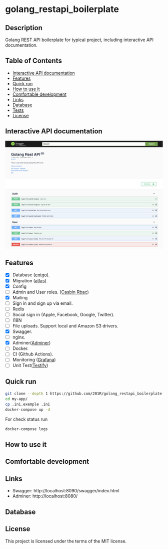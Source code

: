 # golang_restapi_boilerplate

## Description

Golang REST API boilerplate for typical project, including interactive API documentation.

## Table of Contents

-   [Interactive API documentation](#interactive-api-documentation)
-   [Features](#features)
-   [Quick run](#quick-run)
-   [How to use it](#how-to-use-it)
-   [Comfortable development](#comfortable-development)
-   [Links](#links)
-   [Database](#database)
-   [Tests](#tests)
-   [License](#license)

## Interactive API documentation

[![API docs](img/swagger.png)](https://github.com/201R/golang_restapi_boilerplate)

## Features

-   [x] Database ([entgo](https://github.com/ent/ent)).
-   [x] Migration ([atlas](https://github.com/ariga/atlas)).
-   [x] Config
-   [ ] Admin and User roles. ([Casbin Rbac](https://github.com/casbin/casbin))
-   [x] Mailing
-   [ ] Sign in and sign up via email.
-   [ ] Redis
-   [ ] Social sign in (Apple, Facebook, Google, Twitter).
-   [ ] I18N
-   [ ] File uploads. Support local and Amazon S3 drivers.
-   [x] Swagger.
-   [ ] nginx.
-   [x] Adminer([Adminer](https://www.adminer.org/))
-   [ ] Docker.
-   [ ] CI (Github Actions).
-   [ ] Monitoring ([Grafana](https://grafana.com/docs/loki/latest/api/))
-   [ ] Unit Test([Testify](https://github.com/stretchr/testify))

## Quick run

```bash
git clone --depth 1 https://github.com/201R/golang_restapi_boilerplate.git my-app
cd my-app/
cp .ini.exemple .ini
docker-compose up -d
```

For check status run

```bash
docker-compose logs
```

## How to use it

## Comfortable development

## Links

-   Swagger: http://localhost:8090/swagger/index.html
-   Adminer: http://localhost:8080/

## Database

## License

This project is licensed under the terms of the MIT license.
